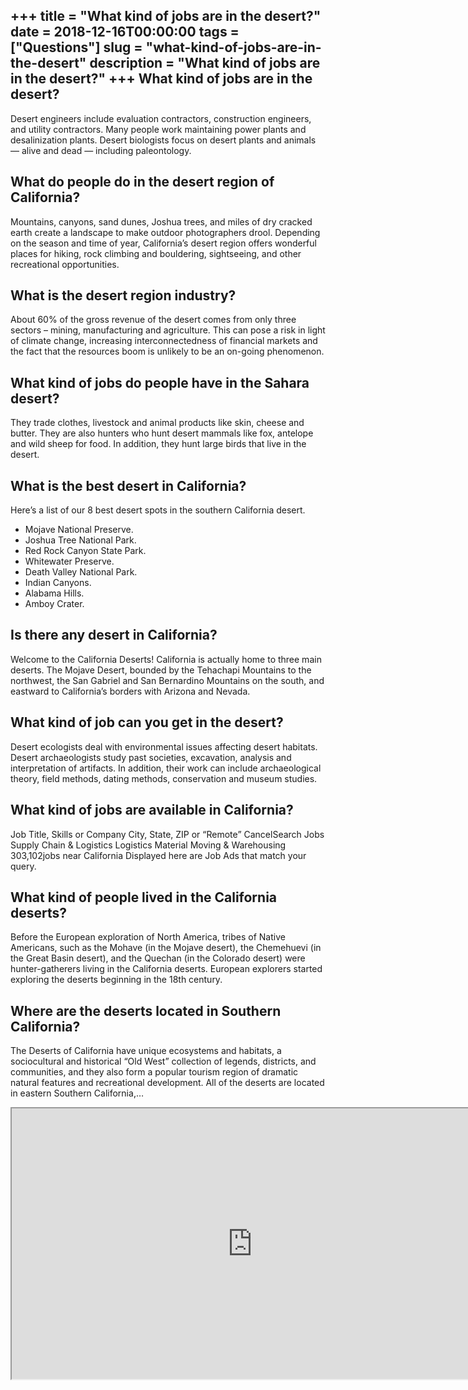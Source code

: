 +++
title = "What kind of jobs are in the desert?"
date = 2018-12-16T00:00:00
tags = ["Questions"]
slug = "what-kind-of-jobs-are-in-the-desert"
description = "What kind of jobs are in the desert?"
+++
What kind of jobs are in the desert?
------------------------------------

Desert engineers include evaluation contractors, construction engineers, and utility contractors. Many people work maintaining power plants and desalinization plants. Desert biologists focus on desert plants and animals — alive and dead — including paleontology.

What do people do in the desert region of California?
-----------------------------------------------------

Mountains, canyons, sand dunes, Joshua trees, and miles of dry cracked earth create a landscape to make outdoor photographers drool. Depending on the season and time of year, California’s desert region offers wonderful places for hiking, rock climbing and bouldering, sightseeing, and other recreational opportunities.

What is the desert region industry?
-----------------------------------

About 60% of the gross revenue of the desert comes from only three sectors – mining, manufacturing and agriculture. This can pose a risk in light of climate change, increasing interconnectedness of financial markets and the fact that the resources boom is unlikely to be an on-going phenomenon.

What kind of jobs do people have in the Sahara desert?
------------------------------------------------------

They trade clothes, livestock and animal products like skin, cheese and butter. They are also hunters who hunt desert mammals like fox, antelope and wild sheep for food. In addition, they hunt large birds that live in the desert.

What is the best desert in California?
--------------------------------------

Here’s a list of our 8 best desert spots in the southern California desert.

- Mojave National Preserve.
- Joshua Tree National Park.
- Red Rock Canyon State Park.
- Whitewater Preserve.
- Death Valley National Park.
- Indian Canyons.
- Alabama Hills.
- Amboy Crater.

Is there any desert in California?
----------------------------------

Welcome to the California Deserts! California is actually home to three main deserts. The Mojave Desert, bounded by the Tehachapi Mountains to the northwest, the San Gabriel and San Bernardino Mountains on the south, and eastward to California’s borders with Arizona and Nevada.

What kind of job can you get in the desert?
-------------------------------------------

Desert ecologists deal with environmental issues affecting desert habitats. Desert archaeologists study past societies, excavation, analysis and interpretation of artifacts. In addition, their work can include archaeological theory, field methods, dating methods, conservation and museum studies.

What kind of jobs are available in California?
----------------------------------------------

Job Title, Skills or Company City, State, ZIP or “Remote” CancelSearch Jobs Supply Chain &amp; Logistics Logistics Material Moving &amp; Warehousing 303,102jobs near California Displayed here are Job Ads that match your query.

What kind of people lived in the California deserts?
----------------------------------------------------

Before the European exploration of North America, tribes of Native Americans, such as the Mohave (in the Mojave desert), the Chemehuevi (in the Great Basin desert), and the Quechan (in the Colorado desert) were hunter-gatherers living in the California deserts. European explorers started exploring the deserts beginning in the 18th century.

Where are the deserts located in Southern California?
-----------------------------------------------------

The Deserts of California have unique ecosystems and habitats, a sociocultural and historical “Old West” collection of legends, districts, and communities, and they also form a popular tourism region of dramatic natural features and recreational development. All of the deserts are located in eastern Southern California,…

<iframe allow="accelerometer; autoplay; clipboard-write; encrypted-media; gyroscope; picture-in-picture" allowfullscreen="" class="__youtube_prefs__  epyt-is-override  no-lazyload" data-no-lazy="1" data-origheight="433" data-origwidth="770" data-skipgform_ajax_framebjll="" height="433" id="_ytid_66159" loading="lazy" src="https://www.youtube.com/embed/aMZBN6KyJBE?enablejsapi=1&autoplay=0&cc_load_policy=0&cc_lang_pref=&iv_load_policy=1&loop=0&modestbranding=0&rel=1&fs=1&playsinline=0&autohide=2&theme=dark&color=red&controls=1&" title="YouTube player" width="770"></iframe>